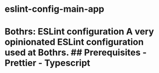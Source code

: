 # eslint-config-main-app
# Bothrs: ESLint configuration  A very opinionated ESLint configuration used at Bothrs. ## Prerequisites  - Prettier - Typescript
